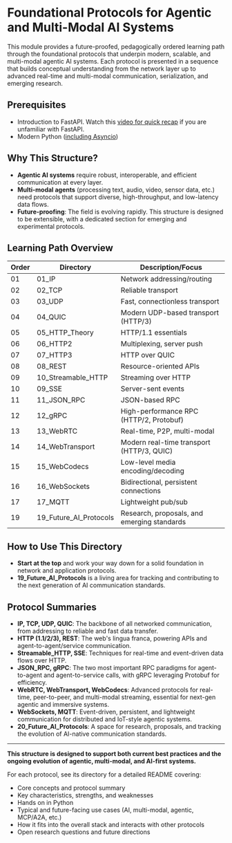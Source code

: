# Foundational Protocols for Agentic and Multi-Modal AI Systems

This module provides a future-proofed, pedagogically ordered learning path through the foundational protocols that underpin modern, scalable, and multi-modal agentic AI systems. Each protocol is presented in a sequence that builds conceptual understanding from the network layer up to advanced real-time and multi-modal communication, serialization, and emerging research.

## Prerequisites

- Introduction to FastAPI. Watch this [video for quick recap](https://www.youtube.com/watch?v=hpE9NlZ1X0A&list=PL0vKVrkG4hWrlP5uLUAr47uvSq1D7NCmc&index=2) if you are unfamiliar with FastAPI.
- Modern Python ([including Asyncio](https://docs.python.org/3/library/asyncio.html))

## Why This Structure?

- **Agentic AI systems** require robust, interoperable, and efficient communication at every layer.
- **Multi-modal agents** (processing text, audio, video, sensor data, etc.) need protocols that support diverse, high-throughput, and low-latency data flows.
- **Future-proofing**: The field is evolving rapidly. This structure is designed to be extensible, with a dedicated section for emerging and experimental protocols.

## Learning Path Overview

| Order | Directory              | Description/Focus                           |
| ----- | ---------------------- | ------------------------------------------- |
| 01    | 01_IP                  | Network addressing/routing                  |
| 02    | 02_TCP                 | Reliable transport                          |
| 03    | 03_UDP                 | Fast, connectionless transport              |
| 04    | 04_QUIC                | Modern UDP-based transport (HTTP/3)         |
| 05    | 05_HTTP_Theory         | HTTP/1.1 essentials                         |
| 06    | 06_HTTP2               | Multiplexing, server push                   |
| 07    | 07_HTTP3               | HTTP over QUIC                              |
| 08    | 08_REST                | Resource-oriented APIs                      |
| 09    | 10_Streamable_HTTP     | Streaming over HTTP                         |
| 10    | 09_SSE                 | Server-sent events                          |
| 11    | 11_JSON_RPC            | JSON-based RPC                              |
| 12    | 12_gRPC                | High-performance RPC (HTTP/2, Protobuf)     |
| 13    | 13_WebRTC              | Real-time, P2P, multi-modal                 |
| 14    | 14_WebTransport        | Modern real-time transport (HTTP/3, QUIC)   |
| 15    | 15_WebCodecs           | Low-level media encoding/decoding           |
| 16    | 16_WebSockets          | Bidirectional, persistent connections       |
| 17    | 17_MQTT                | Lightweight pub/sub                         |
| 19    | 19_Future_AI_Protocols | Research, proposals, and emerging standards |

## How to Use This Directory

- **Start at the top** and work your way down for a solid foundation in network and application protocols.
- **19_Future_AI_Protocols** is a living area for tracking and contributing to the next generation of AI communication standards.

## Protocol Summaries

- **IP, TCP, UDP, QUIC**: The backbone of all networked communication, from addressing to reliable and fast data transfer.
- **HTTP (1.1/2/3), REST**: The web's lingua franca, powering APIs and agent-to-agent/service communication.
- **Streamable_HTTP, SSE**: Techniques for real-time and event-driven data flows over HTTP.
- **JSON_RPC, gRPC**: The two most important RPC paradigms for agent-to-agent and agent-to-service calls, with gRPC leveraging Protobuf for efficiency.
- **WebRTC, WebTransport, WebCodecs**: Advanced protocols for real-time, peer-to-peer, and multi-modal streaming, essential for next-gen agentic and immersive systems.
- **WebSockets, MQTT**: Event-driven, persistent, and lightweight communication for distributed and IoT-style agentic systems.
- **20_Future_AI_Protocols**: A space for research, proposals, and tracking the evolution of AI-native communication standards.

---

**This structure is designed to support both current best practices and the ongoing evolution of agentic, multi-modal, and AI-first systems.**

For each protocol, see its directory for a detailed README covering:

- Core concepts and protocol summary
- Key characteristics, strengths, and weaknesses
- Hands on in Python
- Typical and future-facing use cases (AI, multi-modal, agentic, MCP/A2A, etc.)
- How it fits into the overall stack and interacts with other protocols
- Open research questions and future directions
